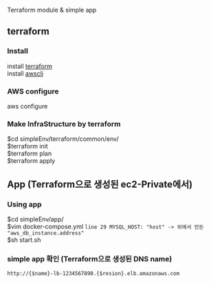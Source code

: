 
Terraform module &amp; simple app

## terraform 

### Install
install [terraform](https://learn.hashicorp.com/tutorials/terraform/install-cli, "terraform install")   
install [awscli](https://docs.aws.amazon.com/ko_kr/cli/latest/userguide/cli-chap-install.html, "awscli install")
### AWS configure
aws configure
### Make InfraStructure by terraform
$cd simpleEnv/terraform/common/env/   
$terraform init   
$terraform plan   
$terraform apply    

## App (Terraform으로 생성된 ec2-Private에서)

### Using app 
$cd simpleEnv/app/   
$vim docker-compose.yml
```line 29 MYSQL_HOST: "host" -> 위에서 만든 "aws_db_instance.address" ```   
$sh start.sh   

### simple app 확인 (Terraform으로 생성된 DNS name)
    http://{$name}-lb-1234567890.{$resion}.elb.amazonaws.com

